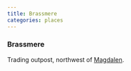 ```yaml
---
title: Brassmere
categories: places
---
```


### Brassmere

Trading outpost, northwest of [Magdalen](Magdalen).
